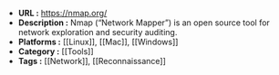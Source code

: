 - **URL :** https://nmap.org/
- **Description :** Nmap (“Network Mapper”) is an open source tool for network exploration and security auditing.
- **Platforms :** [[Linux]], [[Mac]], [[Windows]]
- **Category :** [[Tools]]
- **Tags :** [[Network]], [[Reconnaissance]]